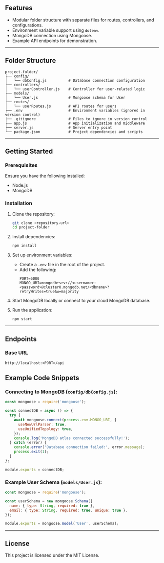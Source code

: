
## Features
- Modular folder structure with separate files for routes, controllers, and configurations.
- Environment variable support using `dotenv`.
- MongoDB connection using Mongoose.
- Example API endpoints for demonstration.

---

## Folder Structure
```
project-folder/
├── config/
│   └── dbConfig.js          # Database connection configuration
├── controllers/
│   └── userController.js    # Controller for user-related logic
├── models/
│   └── User.js              # Mongoose schema for User
├── routes/
│   └── userRoutes.js        # API routes for users
├── .env                     # Environment variables (ignored in version control)
├── .gitignore               # Files to ignore in version control
├── app.js                   # App initialization and middleware
├── server.js                # Server entry point
└── package.json             # Project dependencies and scripts
```

---

## Getting Started

### Prerequisites
Ensure you have the following installed:
- Node.js
- MongoDB

### Installation
1. Clone the repository:
   ```bash
   git clone <repository-url>
   cd project-folder
   ```

2. Install dependencies:
   ```bash
   npm install
   ```

3. Set up environment variables:
   - Create a `.env` file in the root of the project.
   - Add the following:
     ```env
     PORT=5000
     MONGO_URI=mongodb+srv://<username>:<password>@cluster0.mongodb.net/<dbname>?retryWrites=true&w=majority

     ```

4. Start MongoDB locally or connect to your cloud MongoDB database.

5. Run the application:
   ```bash
   npm start
   ```

---

## Endpoints

### Base URL
```
http://localhost:<PORT>/api
```


## Example Code Snippets

### Connecting to MongoDB (`config/dbConfig.js`):
```javascript
const mongoose = require('mongoose');

const connectDB = async () => {
  try {
    await mongoose.connect(process.env.MONGO_URI, {
      useNewUrlParser: true,
      useUnifiedTopology: true,
    });
    console.log('MongoDB atlas connected successfully!');
  } catch (error) {
    console.error('Database connection failed:', error.message);
    process.exit(1);
  }
};

module.exports = connectDB;
```

### Example User Schema (`models/User.js`):
```javascript
const mongoose = require('mongoose');

const userSchema = new mongoose.Schema({
  name: { type: String, required: true },
  email: { type: String, required: true, unique: true },
});

module.exports = mongoose.model('User', userSchema);
```

---

## License
This project is licensed under the MIT License.
